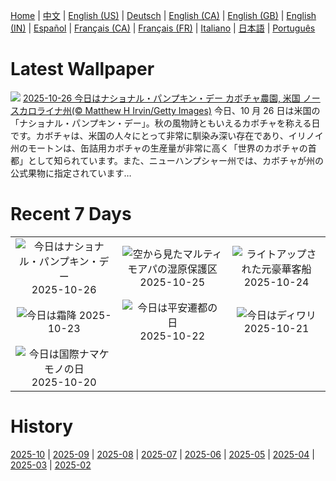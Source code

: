 [Home](../README.md) | [中文](zh-CN.md) | [English (US)](en-US.md) | [Deutsch](de-DE.md) | [English (CA)](en-CA.md) | [English (GB)](en-GB.md) | [English (IN)](en-IN.md) | [Español](es-ES.md) | [Français (CA)](fr-CA.md) | [Français (FR)](fr-FR.md) | [Italiano](it-IT.md) | [日本語](ja-JP.md) | [Português](pt-BR.md)

# Latest Wallpaper
![](https://www.bing.com/th?id=OHR.PumpkinFarm_JA-JP4335474767_UHD.jpg)
[2025-10-26 今日はナショナル・パンプキン・デー カボチャ農園, 米国 ノースカロライナ州(© Matthew H Irvin/Getty Images)](https://www.bing.com/th?id=OHR.PumpkinFarm_JA-JP4335474767_UHD.jpg)
今日、10 月 26 日は米国の「ナショナル・パンプキン・デー」。秋の風物詩ともいえるカボチャを称える日です。カボチャは、米国の人々にとって非常に馴染み深い存在であり、イリノイ州のモートンは、缶詰用カボチャの生産量が非常に高く「世界のカボチャの首都」として知られています。また、ニューハンプシャー州では、カボチャが州の公式果物に指定されています…

# Recent 7 Days
|  |  |  |
|:---:|:---:|:---:|
| ![](https://www.bing.com/th?id=OHR.PumpkinFarm_JA-JP4335474767_400x240.jpg "今日はナショナル・パンプキン・デー") 2025-10-26 | ![](https://www.bing.com/th?id=OHR.MartimoaapaFinland_JA-JP4112991986_400x240.jpg "空から見たマルティモアパの湿原保護区") 2025-10-25 | ![](https://www.bing.com/th?id=OHR.QueenMary_JA-JP3893109028_400x240.jpg "ライトアップされた元豪華客船") 2025-10-24 |
| ![](https://www.bing.com/th?id=OHR.AomoriAutumn2025_JA-JP3668853549_400x240.jpg "今日は霜降") 2025-10-23 | ![](https://www.bing.com/th?id=OHR.HeianDay2025_JA-JP1910457007_400x240.jpg "今日は平安遷都の日") 2025-10-22 | ![](https://www.bing.com/th?id=OHR.DiyaDiwali_JA-JP1552911829_400x240.jpg "今日はディワリ") 2025-10-21 |
| ![](https://www.bing.com/th?id=OHR.HoffmansSloth_JA-JP1255329003_400x240.jpg "今日は国際ナマケモノの日") 2025-10-20 |  |  |

# History
[2025-10](../archives/wallpaper/ja-JP/w_2025_10.md) | [2025-09](../archives/wallpaper/ja-JP/w_2025_09.md) | [2025-08](../archives/wallpaper/ja-JP/w_2025_08.md) | [2025-07](../archives/wallpaper/ja-JP/w_2025_07.md) | [2025-06](../archives/wallpaper/ja-JP/w_2025_06.md) | [2025-05](../archives/wallpaper/ja-JP/w_2025_05.md) | [2025-04](../archives/wallpaper/ja-JP/w_2025_04.md) | [2025-03](../archives/wallpaper/ja-JP/w_2025_03.md) | [2025-02](../archives/wallpaper/ja-JP/w_2025_02.md)
